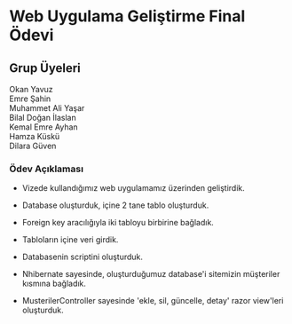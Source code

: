 # Web Uygulama Geliştirme Final Ödevi

## Grup Üyeleri

Okan Yavuz <br>
Emre Şahin<br>
Muhammet Ali Yaşar<br>
Bilal Doğan İlaslan<br>
Kemal Emre Ayhan<br>
Hamza Küskü<br>
Dilara Güven

### Ödev Açıklaması

* Vizede kullandığımız web uygulamamız üzerinden geliştirdik.

* Database oluşturduk, içine 2 tane tablo oluşturduk.

* Foreign key aracılığıyla iki tabloyu birbirine bağladık.

* Tabloların içine veri girdik.

* Databasenin scriptini oluşturduk.

* Nhibernate sayesinde, oluşturduğumuz database'i sitemizin müşteriler kısmına bağladık.

* MusterilerController sayesinde 'ekle, sil, güncelle, detay' razor view'leri oluşturduk.
